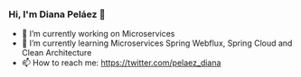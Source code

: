 ### Hi, I'm Diana Peláez 👋

- 🔭 I’m currently working on Microservices
- 🌱 I’m currently learning Microservices Spring Webflux, Spring Cloud and Clean Architecture
- 📫 How to reach me: https://twitter.com/pelaez_diana
